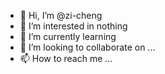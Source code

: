 - 👋 Hi, I’m @zi-cheng
- 👀 I’m interested in nothing
- 🌱 I’m currently learning 
- 💞️ I’m looking to collaborate on ...
- 📫 How to reach me ...

<!---
zi-cheng/zi-cheng is a ✨ special ✨ repository because its `README.md` (this file) appears on your GitHub profile.
You can click the Preview link to take a look at your changes.
--->
